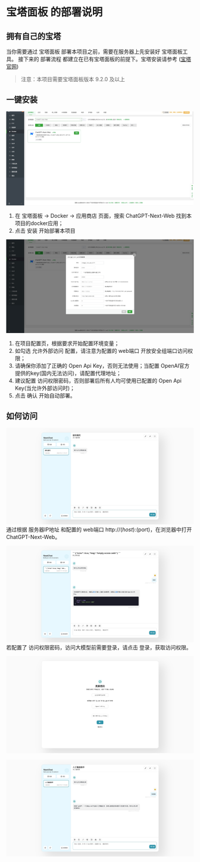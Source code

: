 # 宝塔面板 的部署说明

## 拥有自己的宝塔
当你需要通过 宝塔面板 部署本项目之前，需要在服务器上先安装好 宝塔面板工具。 接下来的 部署流程 都建立在已有宝塔面板的前提下。宝塔安装请参考 ([宝塔官网](https://www.bt.cn/new/download.html))

> 注意：本项目需要宝塔面板版本 9.2.0 及以上

## 一键安装
![bt-install-1](./images/bt/bt-install-1.jpeg)
1. 在 宝塔面板 -> Docker -> 应用商店 页面，搜索 ChatGPT-Next-Web 找到本项目的docker应用；
2. 点击 安装 开始部署本项目

![bt-install-2](./images/bt/bt-install-2.jpeg)
1. 在项目配置页，根据要求开始配置环境变量；
2. 如勾选 允许外部访问 配置，请注意为配置的 web端口 开放安全组端口访问权限；
3. 请确保你添加了正确的 Open Api Key，否则无法使用；当配置 OpenAI官方 提供的key(国内无法访问)，请配置代理地址；
4. 建议配置 访问权限密码，否则部署后所有人均可使用已配置的 Open Api Key(当允许外部访问时)；
5. 点击 确认 开始自动部署。

## 如何访问
![bt-install-3](./images/bt/bt-install-3.jpeg)
通过根据 服务器IP地址 和配置的 web端口 http://$(host):$(port)，在浏览器中打开 ChatGPT-Next-Web。

![bt-install-4](./images/bt/bt-install-4.jpeg)
若配置了 访问权限密码，访问大模型前需要登录，请点击 登录，获取访问权限。

![bt-install-5](./images/bt/bt-install-5.jpeg)

![bt-install-6](./images/bt/bt-install-6.jpeg)
